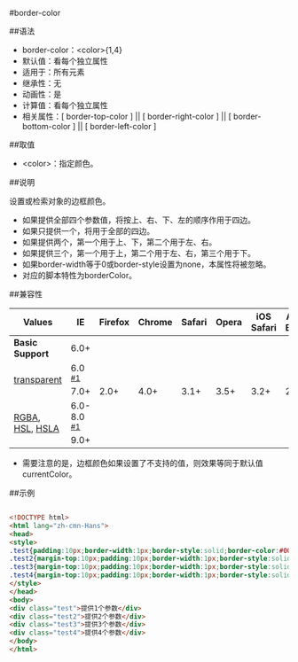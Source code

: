 #border-color

##语法

- border-color：&lt;color&gt;{1,4}
- 默认值：看每个独立属性
- 适用于：所有元素
- 继承性：无
- 动画性：是
- 计算值：看每个独立属性
- 相关属性：[ border-top-color ] || [ border-right-color ] || [ border-bottom-color ] || [ border-left-color ]


##取值

- &lt;color&gt;：指定颜色。


##说明

设置或检索对象的边框颜色。

- 如果提供全部四个参数值，将按上、右、下、左的顺序作用于四边。
- 如果只提供一个，将用于全部的四边。
- 如果提供两个，第一个用于上、下，第二个用于左、右。
- 如果提供三个，第一个用于上，第二个用于左、右，第三个用于下。
- 如果border-width等于0或border-style设置为none，本属性将被忽略。
- 对应的脚本特性为borderColor。


##兼容性


<table class="compatible">
<thead>
	<tr>
		<th>Values</th>
		<th>IE</th>
		<th>Firefox</th>
		<th>Chrome</th>
		<th>Safari</th>
		<th>Opera</th>
		<th>iOS Safari</th>
		<th>Android Browser</th>
		<th>Android Chrome</th>
	</tr>
</thead>
<tbody>
	<tr>
		<td><strong>Basic Support</strong></td>
		<td class="support">6.0+</td>
		<td class="support" rowspan="5">2.0+</td>
		<td class="support" rowspan="5">4.0+</td>
		<td class="support" rowspan="5">3.1+</td>
		<td class="support" rowspan="5">3.5+</td>
		<td class="support" rowspan="5">3.2+</td>
		<td class="support" rowspan="5">2.1+</td>
		<td class="support" rowspan="5">18.0+</td>
	</tr>
	<tr>
		<td rowspan="2"><a href="../../values/color/transparent.htm">transparent</a></td>
		<td class="unsupport">6.0 <sup><a href="#support1">#1</a></sup></td>
	</tr>
	<tr>
		<td class="support">7.0+</td>
	</tr>
	<tr>
		<td rowspan="2"><a href="../../values/color/rgba.htm">RGBA</a>, <a href="../../values/color/hsl.htm">HSL</a>, <a href="../../values/color/hsla.htm">HSLA</a></td>
		<td class="unsupport">6.0-8.0 <sup><a href="#support1">#1</a></sup></td>
	</tr>
	<tr>
		<td class="support">9.0+</td>
	</tr>
</tbody>
</table>


- 需要注意的是，边框颜色如果设置了不支持的值，则效果等同于默认值 currentColor。


##示例

```html

<!DOCTYPE html>
<html lang="zh-cmn-Hans">
<head>
<style>
.test{padding:10px;border-width:1px;border-style:solid;border-color:#000;}
.test2{margin-top:10px;padding:10px;border-width:1px;border-style:solid;border-color:#000 #f00;}
.test3{margin-top:10px;padding:10px;border-width:1px;border-style:solid;border-color:#000 #f00 #090;}
.test4{margin-top:10px;padding:10px;border-width:1px;border-style:solid;border-color:#000 #f00 #090 #0ff;}
</style>
</head>
<body>
<div class="test">提供1个参数</div>
<div class="test2">提供2个参数</div>
<div class="test3">提供3个参数</div>
<div class="test4">提供4个参数</div>
</body>
</html>

```
